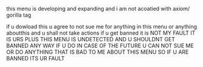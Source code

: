 this menu is developing and expanding
and i am not acoatied with axiom/ gorilla tag

if u dowload this u agree to not sue me for anything in this menu or anything aboutthis and u shall not take actions if u get banned it is NOT MY FAULT IT IS URS PLUS THIS MENU IS UNDETECTED AND U SHOULDNT GET BANNED ANY WAY IF U DO IN CASE OF THE FUTURE U CAN NOT SUE ME OR DO ANYTHING THAT IS BAD TO ME ABOUT THIS MENU SO IF U ARE BANNED ITS UR FAULT
